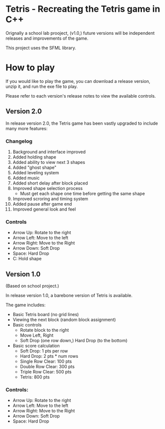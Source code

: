 # Tetris - Recreating the Tetris game in C++
Orignally a school lab prooject, (v1.0,) future versions will be independent releases and improvements of the game.

This project uses the SFML library.

# How to play
If you would like to play the game, you can download a release version, unzip it, and run the exe file to play.

Please refer to each version's release notes to view the available controls.

## Version 2.0
In release version 2.0, the Tetris game has been vastly upgraded to include many more features:

### Changelog
1. Background and interface improved
2. Added holding shape
3. Added ability to view next 3 shapes
4. Added "ghost shape"
5. Added leveling system
6. Added music
7. Added short delay after block placed
8. Improved shape selection process
    -  Must get each shape one time before getting the same shape
9. Improved scroring and timing system
10. Added pause after game end
11. Improved general look and feel

### Controls
- Arrow Up: Rotate to the right
- Arrow Left: Move to the left
- Arrow Right: Move to the Right
- Arrow Down: Soft Drop
- Space: Hard Drop
- C: Hold shape


## Version 1.0
(Based on school project.)

In release version 1.0, a barebone version of Tetris is available.

<p></p>
The game includes:

- Basic Tetris board (no grid lines)
- Viewing the next block (random block assignment)
- Basic controls
  - Rotate block to the right
  - Move Left, Right
  - Soft Drop (one row down,) Hard Drop (to the bottom)
- Basic score calculation
  - Soft Drop: 1 pts per row
  - Hard Drop: 2 pts * num rows
  - Single Row Clear: 100 pts
  - Double Row Clear: 300 pts
  - Triple Row Clear: 500 pts
  - Tetris: 800 pts

### Controls:
- Arrow Up: Rotate to the right
- Arrow Left: Move to the left
- Arrow Right: Move to the Right
- Arrow Down: Soft Drop
- Space: Hard Drop